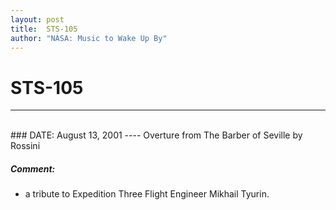 ```yaml
---
layout: post
title:  STS-105
author: "NASA: Music to Wake Up By"
---
```


# STS-105
----
<br/>
### DATE: August 13, 2001
----
Overture from The Barber of Seville by Rossini

##### Comment:
* a tribute to Expedition Three Flight Engineer Mikhail Tyurin.
